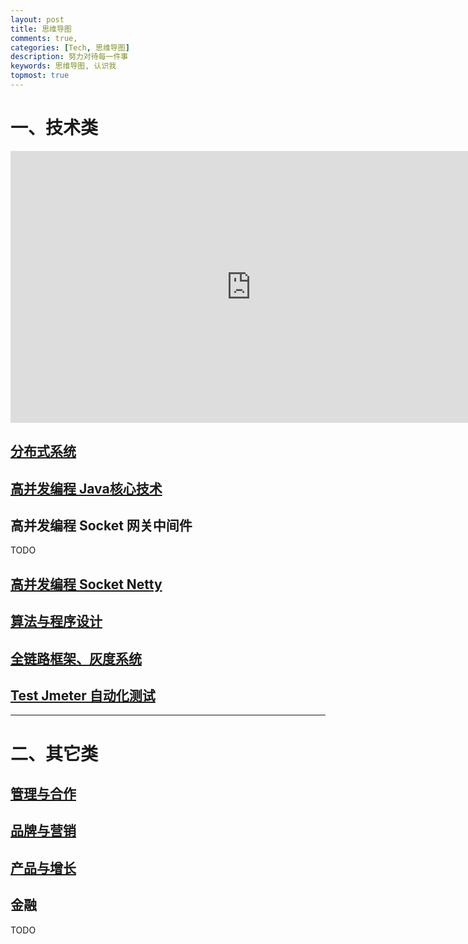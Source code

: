 ```yaml
---
layout: post
title: 思维导图
comments: true,
categories: [Tech, 思维导图]
description: 努力对待每一件事
keywords: 思维导图, 认识我
topmost: true
---
```


# 一、技术类

<iframe id="embed_dom" name="embed_dom" frameborder="0" style="display:block;width:770px; height:435px;" src="https://www.processon.com/embed/5feee67a6376896cfafdce09"></iframe>

## [分布式系统](https://www.processon.com/embed/623bcb006376890710665dbb) 

## [高并发编程 Java核心技术](https://www.processon.com/embed/623b22e5e401fd070bbe3acd)

## 高并发编程 Socket 网关中间件 
TODO 

## [高并发编程 Socket Netty](https://www.processon.com/embed/61d9967ae0b34d1be7e3bb31) 

## [算法与程序设计](https://www.processon.com/embed/623bcfd41e085306f8d022e2) 

## [全链路框架、灰度系统](https://www.processon.com/embed/624c40ae637689075c5b2b18) 

## [Test Jmeter 自动化测试](https://www.processon.com/embed/628dce5a1efad466f350d0da) 

---

# 二、其它类
## [管理与合作](https://www.processon.com/embed/604e3582e401fd11ed13d05f)

## [品牌与营销](https://www.processon.com/embed/604e34510791291f2561a107)

## [产品与增长](https://www.processon.com/embed/60345e1fe0b34d12441f6ba3)

## 金融 
TODO